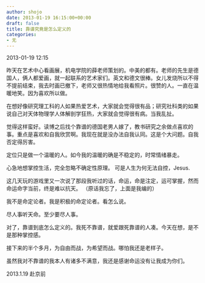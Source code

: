 ```yaml
---
author: shojo
date: 2013-01-19 16:15:00+00:00
draft: false
title: 靠谱究竟是怎么定义的
categories:
- 无
---
```


2013-01-19 12:15

昨天在艺术中心看画展，机电学院的薛老师策划的。中美的都有。老师的先生是德国人，俩人都爱画，就一起联系的艺术家们。英文和德文很棒。女儿发烧所以不得不提前结束，我去时画已撤下，老师又很热情地给我看照片。很赞的人。一直在温暖地笑。因为喜欢所以做。

在想好像研究理工科的人如果热爱艺术，大家就会觉得很有品；研究社科类的如果说自己对天体物理学人体解剖学狂热，大家就会觉得很有病。当我乱扯。

觉得这样蛮好。读博之后找个靠谱的德国老男人嫁了，教书研究之余做点喜欢的事。重点是喜欢和自我欣赏啊。我现在就是没办法自我认同。这是个大问题。自我否定得厉害。

定位只是做一个温暖的人。如今我的温暖的确是不稳定的，时常情绪暴走。

心急地想掌控生活，完全忽略不确定性原理。
可是人生为何无法自控，Jesus.

这几天玩的游戏里又一次说了那段我听过的话，命运，命是注定，运可掌握，然而命运命字当前，终是难以抗天。
（原话我忘了，上面是我编的）

我不是命定论者。我是积极的命定论者。看怎么说。


尽人事听天命。至少要尽人事。

对了，靠谱到底怎么定义的。我死不靠谱，就爱跟死靠谱的人凑。今天在想，是不是那种掌控感。

接下来的半个多月，为自由而战，为希望而战。哪怕我还是老样子。

虽然我对不靠谱的我本人有诸多不满意，我还是感谢命运没有让我成为你们。

2013.1.19
赴京前
